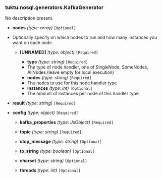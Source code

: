 ### tuktu.nosql.generators.KafkaGenerator
No description present.

  * **nodes** *(type: array)* `[Optional]`
  - Optionally specify on which nodes to run and how many instances you want on each node.
 
    * **[UNNAMED]** *(type: object)* `[Required]`

      * **type** *(type: string)* `[Required]`
      - The type of node handler, one of SingleNode, SomeNodes, AllNodes (leave empty for local execution)
 
      * **nodes** *(type: string)* `[Required]`
      - The nodes to use for this node handler type
 
      * **instances** *(type: int)* `[Optional]`
      - The amount of instances per node of this handler type
 
  * **result** *(type: string)* `[Required]`

  * **config** *(type: object)* `[Required]`

    * **kafka_properties** *(type: JsObject)* `[Required]`

    * **topic** *(type: string)* `[Required]`

    * **stop_message** *(type: string)* `[Optional]`

    * **to_string** *(type: boolean)* `[Optional]`

    * **charset** *(type: string)* `[Optional]`

    * **threads** *(type: int)* `[Optional]`


